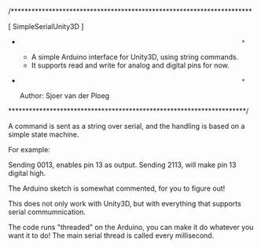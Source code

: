 /**********************************************************************
   
   [  SimpleSerialUnity3D  ]
 *                                                                    *
   - A simple Arduino interface for Unity3D, using string commands.
   - It supports read and write for analog and digital pins for now.
 *                                                                    *
   Author: Sjoer van der Ploeg

*********************************************************************/

A command is sent as a string over serial, and the handling is based
on a simple state machine.

For example:

Sending 0013, enables pin 13 as output.
Sending 2113, will make pin 13 digital high.

The Arduino sketch is somewhat commented, for you to figure out!

This does not only work with Unity3D, but with everything that
supports serial commumnication.

The code runs "threaded" on  the Arduino, you can make it do whatever
you want it to do! The main serial thread is called every millisecond.
